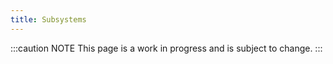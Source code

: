 ```yaml
---
title: Subsystems
---
```


:::caution NOTE
This page is a work in progress and is subject to change.
:::
